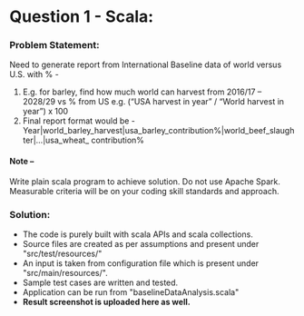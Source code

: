 
# Question 1 - Scala:


### Problem Statement:
Need to generate report from International Baseline data of world versus U.S. with % -
1. E.g. for barley, find how much world can harvest from 2016/17 – 2028/29 vs % from US
e.g. (“USA harvest in year” / “World harvest in year”) x 100
2. Final report format would be -
Year|world_barley_harvest|usa_barley_contribution%|world_beef_slaughter|…|usa_wheat_ contribution%

#### Note –
Write plain scala program to achieve solution. Do not use Apache Spark.
Measurable criteria will be on your coding skill standards and approach.


### Solution:

 - The code is purely built with scala APIs and scala collections.
 - Source files are created as per assumptions and present under "src/test/resources/"
 - An input is taken from configuration file which is present under "src/main/resources/".
 - Sample test cases are written and tested.
 - Application can be run from "baselineDataAnalysis.scala"
 - **Result screenshot is uploaded here as well.**
